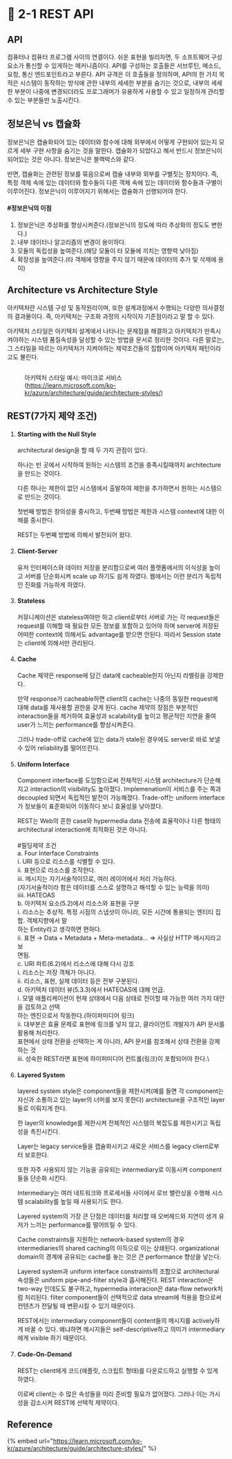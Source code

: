 # 🔸 2-1 REST API

## API

컴퓨터나 컴퓨터 프로그램 사이의 연결이다. 쉬운 표현을 빌리자면, 두 소프트웨어 구성요소가 통신할 수 있게하는 메커니즘이다. API를 구성하는 호출들은 서브루틴, 메소드, 요청, 통신 엔드포인트라고 부른다. API 규격은 이 호출들을 정의하며, API의 한 가지 목적은 시스템이 동작하는 방식에 관한 내부의 세세한 부분을 숨기는 것으로, 내부의 세세한 부분이 나중에 변경되더라도 프로그래머가 유용하게 사용할 수 있고 일정하게 관리할 수 있는 부분들만 노출시킨다.

## 정보은닉 vs 캡슐화

정보은닉은 캡슐화되어 있는 데이터와 함수에 대해 외부에서 어떻게 구현되어 있는지 모르게 세부 구현 사항을 숨기는 것을 말한다. 캡슐화가 되었다고 해서 반드시 정보은닉이 되어있는 것은 아니다. 정보은닉은 블랙박스와 같다.

반면, 캡슐화는 관련된 정보를 묶음으로써 캡슐 내부와 외부를 구별짓는 장치이다. 즉, 특정 객체 속에 있는 데이터와 함수들이 다른 객체 속에 있는 데이터와 함수들과 구별이 이루어진다. 정보은닉이 이루어지기 위해서는 캡슐화가 선행되어야 한다.

#### #정보은닉의 이점

1. 정보은닉은 추상화를 향상시켜준다.(정보은닉의 정도에 따라 추상화의 정도도 변한다.)
2. 내부 데이터나 알고리즘의 변경이 용이하다.
3. 모듈의 독립성을 높여준다.(해당 모듈이 타 모듈에 끼치는 영향력 낮아짐)
4. 확장성을 높여준다.(타 객체에 영향을 주지 않기 때문에 데이터의 추가 및 삭제에 용이)

## Architecture vs Architecture Style

아키텍처란 시스템 구성 및 동작원리이며, 또한 설계과정에서 수행되는 다양한 의사결정의 결과물이다.  즉, 아키텍처는 구조화 과정의 시작이자 기준점이라고 말 할 수 있다.

아키텍처 스타일은 아키텍처 설계에서 나타나는 문제점을 해결하고 아키텍처가 만족시켜야하는 시스템 품질속성을 달성할 수 있는 방법을 문서로 정리한 것이다. 다른 말로는, 그 스타일을 따르는 아키텍처가 지켜야하는 제약조건들의 집합이며 아키텍처 패턴이라고도 불린다.

<figure><img src="https://learn.microsoft.com/ko-kr/azure/architecture/includes/images/microservices-logical.png" alt=""><figcaption><p>아키텍처 스타일 예시: 마이크로 서비스(<a href="https://learn.microsoft.com/ko-kr/azure/architecture/guide/architecture-styles/">https://learn.microsoft.com/ko-kr/azure/architecture/guide/architecture-styles/</a>)</p></figcaption></figure>

## REST(7가지 제약 조건)

1.  #### Starting with the Null Style

    architectural design을 할 때 두 가지 관점이 있다.

    하나는 빈 곳에서 시작하여 원하는 시스템의 조건을 충족시킬때까지 architecture을 만드는 것이다.

    다른 하나는 제한이 없던 시스템에서 출발하여 제한을 추가하면서 원하는 시스템으로 만드는 것이다.

    첫번째 방법은 창의성을 중시하고, 두번째 방법은 제한과 시스템 context에 대한 이해를 중시한다.

    REST는 두번째 방법에 의해서 발전되어 왔다.
2.  #### Client-Server

    유저 인터페이스와 데이터 저장을 분리함으로써 여러 플랫폼에서의 이식성을 높이고 서버를 단순화시켜 scale up 하기도 쉽게 하였다. 웹에서는 이런 분리가 독립적인 진화를 가능하게 하였다.
3.  #### Stateless

    커뮤니케이션은 stateless여야만 하고 client로부터 서버로 가는 각 request들은 request를 이해할 때 필요한 모든 정보를 포함하고 있어야 하며 server에 저장된 어떠한 context에 의해서도 advantage를 받으면 안된다. 따라서 Session state는 client에 의해서만 관리된다.
4.  #### Cache

    Cache 제약은 response에 담긴 data에 cacheable한지 아닌지 라벨링을 강제한다.

    만약 response가 cacheable하면 client의 cache는 나중의 동일한 request에 대해 data를 재사용할 권한을 갖게 된다. cache 제약의 장점은 부분적인 interaction들을 제거하여 효율성과 scalability를 높이고 평균적인 지연을 줄여 user가 느끼는 performance를 향상시켜준다.

    그러나 trade-off로 cache에 있는 data가 stale된 경우에도 server로 바로 보낼 수 있어 reliability를 떨어뜨린다.
5.  #### Uniform Interface

    Component interface를 도입함으로써 전체적인 시스템 architecture가 단순해지고 interaction의 visibility도 높아졌다. Implemenation이 서비스를 주는 쪽과 decoupled 되면서 독립적인 발전이 가능해졌다. Trade-off는 uniform interface가 정보들이 표준화되어 이동하다 보니 효율성을 낮아졌다.

    REST는 Web의 흔한 case와 hypermedia data 전송에 효율적이나 다른 형태의 architectural interaction에 최적화된 것은 아니다. \
    \
    \#필딩제약 조건\
    a. Four Interface Constraints\
    &#x20;    i. URI 등으로 리소스를 식별할 수 있다.\
    &#x20;    ii. 표현으로 리소스를 조작한다.\
    &#x20;    iii. 메시지는 자기서술적이므로,  여러 레이어에서 처리 가능하다.\
    &#x20;         (자기서술적이라 함은 데이터를 스스로 설명하고 해석할 수 있는 능력을 의미)\
    &#x20;    iiii. HATEOAS\
    b. 아키텍처 요소(5.2)에서 리소스와 표현을 구분\
    &#x20;    i. 리소스는 추상적. 특정 시점의 스냅샷이 아니라, 모든 시간에 통용되는 엔티티 집합. 객체지향에서 말                        \
    &#x20;       하는 Entity라고 생각하면 편하다.\
    &#x20;    ii. 표현 → Data + Metadata + Meta-metadata… ⇒ 사실상 HTTP 메시지라고 보\
    &#x20;        면됨.  \
    c. URI 파트(6.2)에서 리소스에 대해 다시 강조\
    &#x20;    i. 리소스는 저장 객체가 아니다.\
    &#x20;    ii. 리소스, 표현, 실제 데이터 등은 전부 구분된다.\
    d. 아키텍처 데이터 뷰(5.3.3)에서 HATEOAS에 대해 언급.\
    &#x20;    i. 모델 애플리케이션이 현재 상태에서 다음 상태로 전이할 때 가능한 여러 가지 대안을 검토하고 선택\
    &#x20;       하는 엔진으로서 작동한다.(하이퍼미디어 링크)\
    &#x20;    ii. 대부분은 효율 문제로 표현에 링크를 넣지 않고, 클라이언트 개발자가 API 문서를 활용해 처리한다. \
    &#x20;        표현에서 상태 전환을 선택하는 게 아니라, API 문서를 참조해서 상태 전환을 강제하는 것\
    &#x20;    iii. 성숙한 REST라면 표현에 하이퍼미디어 컨트롤(링크)이 포함되어야 한다.\

6.  #### Layered System

    layered system style은 component들을 제한시켜(예를 들면 각 component는 자신과 소통하고 있는 layer의 너머를 보지 못한다) architecture을 구조적인 layer들로 이뤄지게 한다.

    한 layer의 knowledge를 제한시켜 전체적인 시스템의 복잡도를 제한시키고 독립성을 촉진시킨다.

    Layer는 legacy service들을 캡슐화시키고 새로운 서비스를 legacy client로부터 보호한다.

    또한 자주 사용되지 않는 기능을 공유되는 intermediary로 이동시켜 component들을 단순화 시킨다.

    Intermediary는 여러 네트워크와 프로세서들 사이에서 로브 밸런싱을 수행해 시스템 scalability를 높일 때 사용되기도 한다.

    &#x20;Layered system의 가장 큰 단점은 데이터를 처리할 때 오버헤드와 지연이 생겨 유저가 느끼는 performance를 떨어뜨릴 수 있다.

    Cache constraints을 지원하는 network-based system의 경우 intermediaries의 shared caching의 이득으로 이는 상쇄된다. organizational domain의 경계에 공유되는 cache를 놓는 것은 큰 performance 향상을 낳는다.

    &#x20;Layered system과 uniform interface constraints의 조합으로 architectural 속성들은 uniform pipe-and-filter style과 흡사해진다. REST interaction은 two-way 인데도도 불구하고, hypermedia interacion은 data-flow network처럼 처리된다. filter component들이 선택적으로 data stream에 적용을 함으로써 컨텐츠가 전달될 때 변환시킬 수 있기 때문이다.

    REST에서는 intermediary component들이 content들의 메시지를 actively하게 바꿀 수 있다. 왜냐하면 메시지들은 self-descriptive하고 의미가 intermediary에게 visible 하기 때문이다.
7.  #### Code-On-Demand

    REST는 client에게 코드(애플릿, 스크립트 형태)를 다운로드하고 실행할 수 있게 하였다.

    이로써 client는 수 많은 속성들을 미리 준비할 필요가 없어졌다. 그러나 이는 가시성을 감소시켜 REST에 선택적 제약이다.

## Reference

{% embed url="https://learn.microsoft.com/ko-kr/azure/architecture/guide/architecture-styles/" %}

